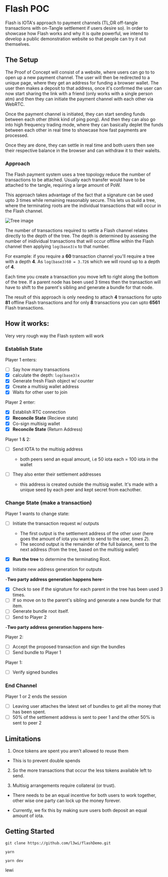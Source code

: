 # Flash POC

Flash is IOTA's approach to payment channels (TL;DR off-tangle transactions with on-Tangle settlement if users desire so). In order to showcase how Flash works and why it is quite powerful, we intend to develop a public demonstration website so that people can try it out themselves.

## The Setup

The Proof of Concept will consist of a website, where users can go to to open up a new payment channel. The user will then be redirected to a unique page, where they get an address for funding a browser wallet. The user then makes a deposit to that address, once it's confirmed the user can now start sharing the link with a friend (only works with a single person atm) and then they can initiate the payment channel with each other via WebRTC.

Once the payment channel is initiated, they can start sending funds between each other (think kind of ping pong). And then they can also go into high frequency trading mode, where they can basically deplet the funds between each other in real time to showcase how fast payments are processed.

Once they are done, they can settle in real time and both users then see their respective balance in the browser and can withdraw it to their walelts.

### Approach

The Flash payment system uses a tree topology reduce the number of transactions to be attached. Usually each transfer would have to be attached to the tangle, requiring a large amount of PoW.

This approach takes advantage of the fact that a signature can be used upto 3 times while remaining reasonably secure. This lets us build a tree, where the terminating roots are the individual transactions that will occur in the Flash channel.

![Tree image](http://i.imgur.com/v90BcQ0.png)

The number of transactions required to settle a Flash channel relates directly to the depth of the tree. The depth is determined by assesing the number of inidividual transactions that will occur offline within the Flash channel then applying `log(base3)x` to that number.

For example: if you require a **60** transaction channel you'll require a tree with a depth **4**. As `log(base3)60 = 3.726` which we will round up to a depth of **4**.

Each time you create a transaction you move left to right along the bottom of the tree. If a parent node has been used 3 times then the transaction will have to shift to the parent's sibling and generate a bundle for that node.

The result of this approach is only needing to attach **4** transactions for upto **81** offline Flash transactions and for only **8** transactions you can upto **6561** Flash transactions.

## How it works:

Very very rough way the Flash system will work

### Establish State

Player 1 enters:

- [ ] Say how many transactions
- [x] calculate the depth: `log(base3)x`
- [x] Generate fresh Flash object w/ counter
- [x] Create a multisig wallet address
- [x] Waits for other user to join

Player 2 enter:

- [x] Establish RTC connection
- [x] **Reconcile State** (Recieve state)
- [x] Co-sign multisig wallet
- [x] **Reconcile State** (Return Address)

Player 1 & 2:

- [ ] Send IOTA to the multisig address

  - both peers send an equal amount, i.e 50 iota each = 100 iota in the wallet

- [ ] They also enter their settlement addresses

  - this address is created outside the multisig wallet. It's made with a unique seed by each peer and kept secret from eachother.

### Change State (make a transaction)

Player 1 wants to change state:

- [ ] Initiate the transaction request w/ outputs

  - The first output is the settlement address of the other user (here goes the amount of iota you want to send to the user, _times 2_).
  - The second output is the remainder of the full balance, sent to the next address (from the tree, based on the multisig wallet)

- [x] **Run the tree** to determine the terminating Root.

- [x] Initiate new address generation for outputs

-**Two party address generation happens here**-

- [x] Check to see if the signature for each parent in the tree has been used 3 times.
- [ ] If so move on to the parent's sibling and generate a new bundle for that item.
- [ ] Generate bundle root itself.
- [ ] Send to Player 2

-**Two party address generation happens here**-

Player 2:

- [ ] Accept the proposed transaction and sign the bundles
- [ ] Send bundle to Player 1

Player 1:

- [ ] Verify signed bundles

### End Channel

Player 1 or 2 ends the session

- [ ] Leaving user attaches the latest set of bundles to get all the money that has been spent.
- [ ] 50% of the settlement address is sent to peer 1 and the other 50% is sent to peer 2

## Limitations

1. Once tokens are spent you aren't allowed to reuse them

  - This is to prevent double spends

2. So the more transactions that occur the less tokens available left to send.

3. Multisig arrangements require collateral (or trust).

  - There needs to be an equal incentive for both users to work together, other wise one party can lock up the money forever.

  - Currently, we fix this by making sure users both deposit an equal amount of iota.

## Getting Started

```
git clone https://github.com/l3wi/flashDemo.git

yarn

yarn dev
```

lewi
